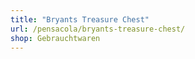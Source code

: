 ```yaml
---
title: "Bryants Treasure Chest"
url: /pensacola/bryants-treasure-chest/
shop: Gebrauchtwaren
---
```

